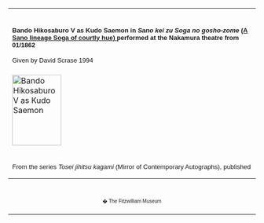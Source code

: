 <html>

<head>

<title>Info</title>
</head>



<div align="center">
  <center>
  <table border="0" width="100%" cellpadding="0" cellspacing="4" height="331">
    <tr>
      <td width="100%" height="35">
      </td>
    </tr>
    <tr>
      <td width="100%" height="30">
      <font FACE="Arial"><b><font face="Arial" size="2">Bando Hikosaburo V as
      Kudo Saemon in <i>Sano kei zu Soga no gosho-zome</i> <a href="../Group6.htm">(A
      Sano lineage Soga of courtly hue) </a>performed at the Nakamura theatre
      from 01/1862</font></b><font FACE="Arial" SIZE="2">
      <p>Given by David Scrase 1994</font></font>
      </td>
    </tr>
    <tr>
      <td width="100%" height="30">
      <a href="KUN/kun113.htm"><img border="0" src="P.113-1994_small.jpg" alt="Bando Hikosaburo V as Kudo Saemon " width="100" height="144"></a>
      </td>
    </tr>
    <tr>
      <td width="100%" height="30">
      </td>
    </tr>
    <tr>
      <td width="100%" height="30">
      <font FACE="Arial"><font size="2">From the series <i>Tosei jihitsu kagami</i>
      (Mirror of Contemporary Autographs), published 12/1861, with portraits by
      Kunisada juxtaposed against landscapes or still-lifes designed sometimes
      by Hiroshige or (in this case) by his pupil Ichiyusai Shigenobu, known as
      Hiroshige II (1826-69).</font>
      <p><font size="2">This print was evidently intended as advance publicity
      for the appearance of Bando Hikosaburo in this role at the Nakamura
      theatre in New Year of 1862. A New Year <i>hokku</i> poem, signed in
      imitation of the actor's own calligraphy, appears down the right on the <i>tanzaku
      </i>(long poem card):</font></p>
      <blockquote>
        <blockquote>
          <p><font size="2">A blessing to the branches</font></p>
          <p><font size="2">which still do not sprout</font></p>
          <p><font size="2">the east wind of spring.</font></p>
        </blockquote>
      </blockquote>
      </font>
      </td>
    </tr>
    <tr>
      <td width="100%" height="30">
      </td>
    </tr>
  </table>
  </center>
</div>
<div align="center">
  <center>
  <table border="0" cellpadding="0" width="100%" cellspacing="4">
    <tr>
      <td width="26%">
        <p align="center"><br>
        <font FACE="Arial" size="1">� The Fitzwilliam Museum</font></p>
      </td>
    </tr>
  </table>
  </center>
</div>
</body>
</html>
